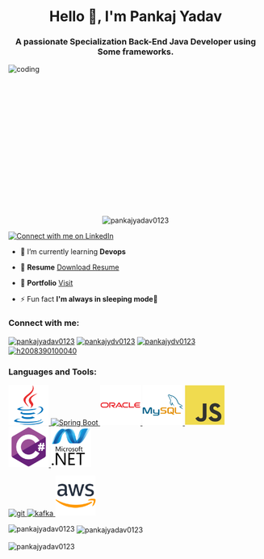 
<h1 align="center">Hello 👋, I'm Pankaj Yadav</h1>
<h3 align="center">A passionate Specialization Back-End Java Developer using Some frameworks.</h3>
<p><img align="right" alt="coding" width="1010" height="300" src="https://media1.tenor.com/m/bgjttZOc9_IAAAAC/java.gif"> </p>
<p align="center"> <img src="https://komarev.com/ghpvc/?username=pankajyadav0123&label=Profile%20views&color=0e75b6&style=flat" alt="pankajyadav0123" /> </p>
<p align="left"><a href="https://www.linkedin.com/in/pankajyadav0123" target="_blank"><img src="https://img.shields.io/badge/connect%20with%20me-on%20LinkedIn-blue?style=for-the-badge&logo=linkedin" alt="Connect with me on LinkedIn" /></a>
</p>

- 🌱 I’m currently learning **Devops**

- 📄 **Resume** <a href="https://drive.google.com/file/d/1dfB-yU81XKGwY8CHOfI96IDm3ueO-g4C/view?usp=drive_link" class="btn btn-secondary py-4 px-5">Download Resume</a>
- 📄 **Portfolio** <a href="https://pankajyadav-portfolio.netlify.app" class="btn btn-secondary">Visit</a>



- ⚡ Fun fact **I'm always in sleeping mode🤣**

<h3 align="left">Connect with me:</h3>
<p align="left">
<a href="https://linkedin.com/in/pankajyadav0123" target="blank"><img align="center" src="https://raw.githubusercontent.com/rahuldkjain/github-profile-readme-generator/master/src/images/icons/Social/linked-in-alt.svg" alt="pankajyadav0123" height="50" width="60" /></a>
<a href="https://twitter.com/pankajydv0123" target="blank"><img align="center" src="https://raw.githubusercontent.com/rahuldkjain/github-profile-readme-generator/master/src/images/icons/Social/twitter.svg" alt="pankajydv0123" height="50" width="60" /></a>
<a href="https://instagram.com/pankajydv0123" target="blank"><img align="center" src="https://raw.githubusercontent.com/rahuldkjain/github-profile-readme-generator/master/src/images/icons/Social/instagram.svg" alt="pankajydv0123" height="50" width="60" /></a>
<a href="https://www.hackerrank.com/h2008390100040" target="blank"><img align="center" src="https://raw.githubusercontent.com/rahuldkjain/github-profile-readme-generator/master/src/images/icons/Social/hackerrank.svg" alt="h2008390100040" height="50" width="60" /></a>
<!-- <a href="https://www.leetcode.com/ydvcode08" target="blank"><img align="center" src="https://raw.githubusercontent.com/rahuldkjain/github-profile-readme-generator/master/src/images/icons/Social/leet-code.svg" alt="ydvcode08" height="30" width="40" /></a> -->
</p>

<h3 align="left">Languages and Tools:</h3>
<p align="left"> 
<a href="https://www.java.com" target="_blank" rel="noreferrer"> <img src="https://raw.githubusercontent.com/devicons/devicon/master/icons/java/java-original.svg" alt="java" width="80" height="80"/> </a>
<a href="https://spring.io/projects/spring-boot" target="_blank" rel="noreferrer"> <img src="https://www.vectorlogo.zone/logos/springio/springio-icon.svg" alt="Spring Boot" width="80" height="80"/> </a>
<a href="https://www.oracle.com/" target="_blank" rel="noreferrer"> <img src="https://raw.githubusercontent.com/devicons/devicon/master/icons/oracle/oracle-original.svg" alt="oracle" width="80" height="80"/> </a> <a href="https://www.mysql.com/" target="_blank" rel="noreferrer"> <img src="https://raw.githubusercontent.com/devicons/devicon/master/icons/mysql/mysql-original-wordmark.svg" alt="mysql" width="80" height="80"/</a> 
<a href="https://developer.mozilla.org/en-US/docs/Web/JavaScript" target="_blank" rel="noreferrer"> <img src="https://raw.githubusercontent.com/devicons/devicon/master/icons/javascript/javascript-original.svg" alt="javascript" width="80" height="80"/> </a>
<a href="https://www.w3schools.com/cs/" target="_blank" rel="noreferrer"> <img src="https://raw.githubusercontent.com/devicons/devicon/master/icons/csharp/csharp-original.svg" alt="csharp" width="80" height="80"/> </a> 
<a href="https://dotnet.microsoft.com/" target="_blank" rel="noreferrer"> <img src="https://raw.githubusercontent.com/devicons/devicon/master/icons/dot-net/dot-net-original-wordmark.svg" alt="dotnet" width="80" height="80"/> </a> 
  
<a href="https://git-scm.com/" target="_blank" rel="noreferrer"> <img src="https://www.vectorlogo.zone/logos/git-scm/git-scm-icon.svg" alt="git" width="80" height="80"/> </a> 
<a href="https://kafka.apache.org/" target="_blank" rel="noreferrer"> <img src="https://www.vectorlogo.zone/logos/apache_kafka/apache_kafka-icon.svg" alt="kafka" width="80" height="80"/> </a> 
<a href="https://aws.amazon.com" target="_blank" rel="noreferrer"> <img src="https://raw.githubusercontent.com/devicons/devicon/master/icons/amazonwebservices/amazonwebservices-original-wordmark.svg" alt="aws" width="80" height="80"/> </a> 

</p>
<p><img align="left" src="https://github-readme-stats.vercel.app/api/top-langs?username=pankajyadav0123&show_icons=true&locale=en&layout=compact" alt="pankajyadav0123" /></p>

<p>&nbsp;<img align="center" src="https://github-readme-stats.vercel.app/api?username=pankajyadav0123&show_icons=true&locale=en" alt="pankajyadav0123" /></p>

<p><img align="center" src="https://github-readme-streak-stats.herokuapp.com/?user=pankajyadav0123&" alt="pankajyadav0123" /></p>
